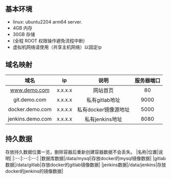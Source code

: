## 基本环境
- linux: ubuntu2204 arm64 server.
- 4GB 内存
- 30GB 存储
- (全程 ROOT 权限操作避免流程中断)
- 虚拟机网络请使用（共享主机网络）以固定ip

## 域名映射
|域名|ip|说明|服务器端口|
|:---:|:---:|:---:|:---:|
|www.demo.com|x.x.x.x|网站首页|80|
|git.demo.com|x.x.x.x|私有gitlab地址|9000|
|docker.demo.com|x.x.x.x|私有docker镜像源地址|5000|
|jenkins.demo.com|x.x.x.x|私有jenkins地址|8080|


## 持久数据
存放持久数据位置一览，删除容器后重新创建容器数据不会丢失。
|名称|位置|说明|
|:--:|:--:|:--:|
|数据库数据|/data/mysql|存放docker的mysql镜像数据|
|gitlab数据|/data/gitlab|存放docker的gitlab镜像数据|
|jenkins数据|/data/jenkins|存放docker的jenkins的镜像数据|